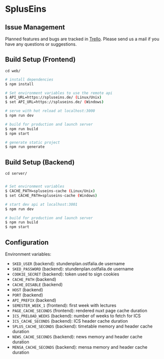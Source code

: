 # SplusEins

## Issue Management

Planned features and bugs are tracked in [Trello](https://trello.com/b/8L18rOVd).
Please send us a mail if you have any questions or suggestions.

## Build Setup (Frontend)

`cd web/`

``` bash
# install dependencies
$ npm install

# Set environment variables to use the remote api
$ API_URL=https://spluseins.de/ (Linux/Unix)
$ set API_URL=https://spluseins.de/ (Windows)

# serve with hot reload at localhost:3000
$ npm run dev

# build for production and launch server
$ npm run build
$ npm start

# generate static project
$ npm run generate
```

## Build Setup (Backend)

`cd server/`

```bash

# Set environment variables
$ CACHE_PATH=spluseins-cache (Linux/Unix)
$ set CACHE_PATH=spluseins-cache (Windows)

# start dev api at localhost:3001
$ npm run dev

# build for production and launch server
$ npm run build
$ npm start
```

## Configuration

Environment variables:

  * `SKED_USER` (backend): stundenplan.ostfalia.de username
  * `SKED_PASSWORD` (backend): stundenplan.ostfalia.de username
  * `COOKIE_SECRET` (backend): token used to sign cookies
  * `CACHE_PATH` (backend)
  * `CACHE_DISABLE` (backend)
  * `HOST` (backend)
  * `PORT` (backend)
  * `API_PREFIX` (backend)
  * `SEMESTER_WEEK_1` (frontend): first week with lectures
  * `PAGE_CACHE_SECONDS` (frontend): rendered nuxt page cache duration
  * `ICS_PRELOAD_WEEKS` (backend): number of weeks to fetch for ICS
  * `ICS_CACHE_SECONDS` (backend): ICS header cache duration
  * `SPLUS_CACHE_SECONDS` (backend): timetable memory and header cache duration
  * `NEWS_CACHE_SECONDS` (backend): news memory and header cache duration
  * `MENSA_CACHE_SECONDS` (backend): mensa memory and header cache duration
